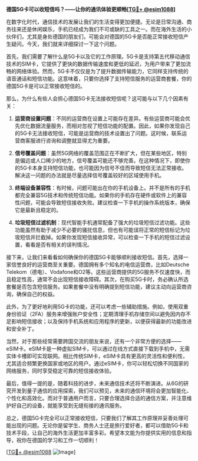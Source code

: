 **德国5G卡可以收短信吗？——让你的通讯体验更顺畅[[TG💪+ @esim1088](https://t.me/s/esim1088)]**

在数字化时代，通信技术的发展让我们的生活变得更加便捷。无论是日常沟通、商务往来还是休闲娱乐，手机已经成为我们不可或缺的工具之一。而在海外生活的小伙伴们，尤其是身处德国的朋友们，可能会对德国的5G卡是否能正常接收短信产生疑问。今天，我们就来详细探讨一下这个问题。

首先，我们需要了解什么是5G卡以及它的工作原理。5G卡是支持第五代移动通信技术的SIM卡，它提供了更快的数据传输速度和更低的延迟，为用户带来了更加流畅的网络体验。然而，5G卡不仅仅是为了提升数据传输能力，它同样支持传统的语音通话和短信功能。这意味着，只要你选择了支持短信服务的运营商套餐，你的德国5G卡是可以正常接收短信的。

那么，为什么有些人会担心德国5G卡无法接收短信呢？这可能与以下几个因素有关：

1. **运营商设置问题**：不同的运营商在设置上可能存在差异。有些运营商可能会优先优化数据流量服务，而相对忽视了短信功能的配置。因此，如果你发现自己的5G卡无法接收短信，可能是运营商的技术设置出了问题。这时候，联系运营商客服进行咨询和调整就显得尤为重要。

2. **信号覆盖问题**：虽然5G网络的覆盖范围正在不断扩大，但在某些地区，特别是偏远或人口稀少的地方，信号覆盖可能还不够完善。在这种情况下，即使你的5G卡本身支持短信功能，也可能因为信号不佳而导致短信无法正常接收。解决这一问题的办法就是尽量选择信号覆盖较好的区域使用手机。

3. **终端设备兼容性**：有时候，问题可能出在你的手机设备上。并不是所有的手机都完全兼容5G技术和传统短信功能。如果你的手机存在硬件或软件上的兼容性问题，可能会导致短信接收失败。建议检查一下手机的操作系统版本，确保它是最新且稳定的。

4. **垃圾短信过滤机制**：现代智能手机通常配备了强大的垃圾短信过滤功能。这些功能虽然有助于减少不必要的骚扰信息，但也有可能误将正常的短信标记为垃圾短信并拦截掉。如果你发现短信接收异常，可以检查一下手机的短信过滤设置，看看是否有相关的误判情况。

接下来，让我们来看看如何确保你的德国5G卡能够顺利接收短信。首先，选择一家信誉良好的运营商至关重要。德国拥有多个知名的电信运营商，比如Deutsche Telekom（德电）、Vodafone和O2等。这些运营商提供的5G服务不仅速度快，而且稳定性高，通常不会出现短信接收障碍。其次，在购买5G卡时，务必确认所选套餐是否包含短信服务。如果套餐中没有明确提到短信功能，建议主动向运营商咨询，确保自己的权益。

此外，为了更好地利用5G卡的功能，还可以考虑一些辅助措施。例如，使用双重身份验证（2FA）服务来增强账户安全性；定期清理手机存储空间以避免因内存不足影响短信接收；以及保持手机系统和应用程序的更新，以便获得最新的功能改进和安全补丁。

当然，对于那些经常需要跨国交流的朋友来说，还有一个非常方便的选择——eSIM卡。eSIM卡是一种虚拟SIM卡，可以通过在线方式直接下载到手机中，无需实体卡槽即可实现联网。相比传统SIM卡，eSIM卡具有更高的灵活性和便利性，尤其适合频繁更换国家或地区的用户。通过eSIM卡，你可以轻松切换不同国家的网络服务，同时享受稳定可靠的短信接收体验。

最后，值得一提的是，随着科技的进步，未来通信技术还将不断演进。从6G的研究开发到量子通信的应用探索，我们可以预见，未来的通信环境将会更加智能化、个性化和高效化。而对于普通用户而言，只要合理选择合适的通信方案，并注意维护好自己的设备，就能享受到无缝衔接的通讯服务。

总之，德国5G卡完全可以正常接收短信，只要我们了解其工作原理并妥善处理可能出现的问题。无论你是留学生、商务人士还是旅行爱好者，都可以借助5G卡和技术手段，让自己的海外生活更加丰富多彩。希望本文能为你提供实用的信息和指导，祝你在德国的学习和工作一切顺利！

[[TG💪+ @esim1088](https://t.me/s/esim1088) ![Image](https://i.postimg.cc/4NQfJmqS/Snipaste-2025-05-13-00-14-12.png)]